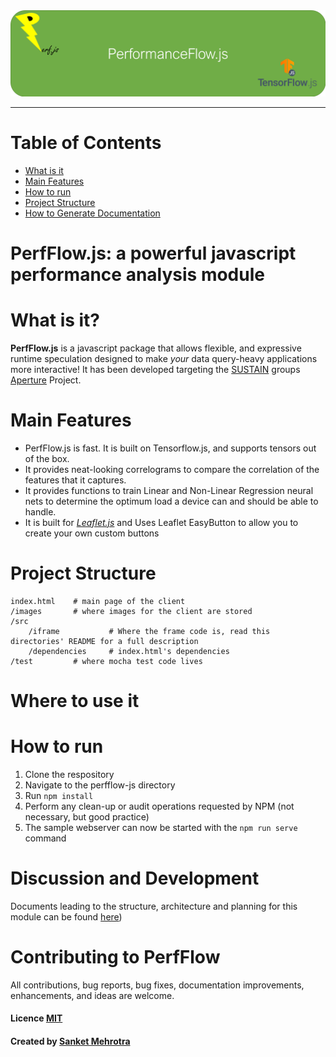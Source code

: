 
<div align="center">
  <img src="images/perfjs-crop.png"><br>
</div>

-----------------

# Table of Contents
- [What is it](#what_is_it)
- [Main Features](#main-features)  
- [How to run](#how_to_run)
- [Project Structure](#project_structure)
- [How to Generate Documentation](#docs)


# PerfFlow.js: a powerful javascript performance analysis module


# What is it? <a name="what_is_it"></a>

**PerfFlow.js** is a javascript package that allows flexible, and expressive runtime speculation designed to make *your* data query-heavy applications more interactive! 
It has been developed targeting  the [SUSTAIN](http://urban-sustain.org) groups [Aperture](https://github.com/Project-Sustain/aperture-client) Project. 

# Main Features <a name="main-features"></a>

- PerfFlow.js is fast. It is built on Tensorflow.js, and supports tensors out of the box.
- It provides neat-looking correlograms to compare the correlation of the features that it captures.  
- It provides functions to train Linear and Non-Linear Regression neural nets to determine the optimum load a device can and should be able to handle.
- It is built for [*Leaflet.js*](https://github.com/Leaflet/Leaflet) and Uses Leaflet EasyButton to allow you to create your own custom buttons

# Project Structure <a name="project_structure"></a>
    index.html    # main page of the client
    /images       # where images for the client are stored
    /src
        /iframe           # Where the frame code is, read this directories' README for a full description
        /dependencies     # index.html's dependencies
    /test         # where mocha test code lives

# Where to use it
# How to run <a name="how_to_run"></a>
1. Clone the respository
2. Navigate to the perfflow-js directory
3. Run `npm install`
4. Perform any clean-up or audit operations requested by NPM (not necessary, but good practice)
6. The sample webserver can now be started with the `npm run serve` command

# Discussion and Development
Documents leading to the structure, architecture and planning for this module can be found [here](Folder-with-ppt-docs))

# Contributing to PerfFlow
All contributions, bug reports, bug fixes, documentation improvements, enhancements, and ideas are welcome.

#### Licence [MIT](https://github.com/opensource9ja/danfojs/blob/master/LICENCE)

#### Created by [Sanket Mehrotra](https://github.com/mehrotrasan16)